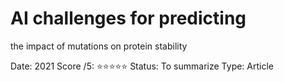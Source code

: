 # AI challenges for predicting
the impact of mutations on protein stability

Date: 2021
Score /5: ⭐️⭐️⭐️⭐️⭐️
Status: To summarize
Type: Article